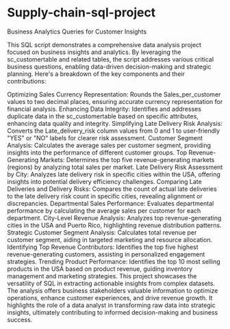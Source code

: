 # Supply-chain-sql-project


Business Analytics Queries for Customer Insights


This SQL script demonstrates a comprehensive data analysis project focused on business insights and analytics. By leveraging the sc_customertable and related tables, the script addresses various critical business questions, enabling data-driven decision-making and strategic planning. Here's a breakdown of the key components and their contributions:

Optimizing Sales Currency Representation:
Rounds the Sales_per_customer values to two decimal places, ensuring accurate currency representation for financial analysis.
Enhancing Data Integrity:
Identifies and addresses duplicate data in the sc_customertable based on specific attributes, enhancing data quality and integrity.
Simplifying Late Delivery Risk Analysis:
Converts the Late_delivery_risk column values from 0 and 1 to user-friendly "YES" or "NO" labels for clearer risk assessment.
Customer Segment Analysis:
Calculates the average sales per customer segment, providing insights into the performance of different customer groups.
Top Revenue-Generating Markets:
Determines the top five revenue-generating markets (regions) by analyzing total sales per market.
Late Delivery Risk Assessment by City:
Analyzes late delivery risk in specific cities within the USA, offering insights into potential delivery efficiency challenges.
Comparing Late Deliveries and Delivery Risks:
Compares the count of actual late deliveries to the late delivery risk count in specific cities, revealing alignment or discrepancies.
Departmental Sales Performance:
Evaluates departmental performance by calculating the average sales per customer for each department.
City-Level Revenue Analysis:
Analyzes top revenue-generating cities in the USA and Puerto Rico, highlighting revenue distribution patterns.
Strategic Customer Segment Analysis:
Calculates total revenue per customer segment, aiding in targeted marketing and resource allocation.
Identifying Top Revenue Contributors:
Identifies the top five highest revenue-generating customers, assisting in personalized engagement strategies.
Trending Product Performance:
Identifies the top 10 most selling products in the USA based on product revenue, guiding inventory management and marketing strategies.
This project showcases the versatility of SQL in extracting actionable insights from complex datasets. The analysis offers business stakeholders valuable information to optimize operations, enhance customer experiences, and drive revenue growth. It highlights the role of a data analyst in transforming raw data into strategic insights, ultimately contributing to informed decision-making and business success.
